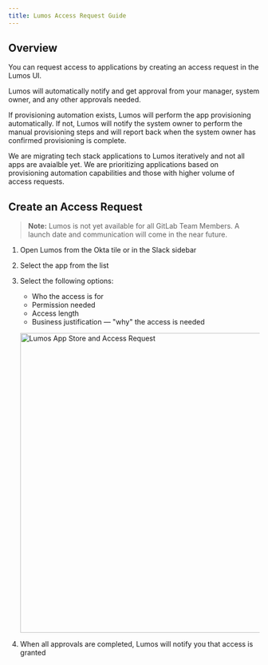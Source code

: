 ```yaml
---
title: Lumos Access Request Guide
---
```


## Overview

You can request access to applications by creating an access request in the Lumos UI.

Lumos will automatically notify and get approval from your manager, system owner, and any other approvals needed.

If provisioning automation exists, Lumos will perform the app provisioning automatically. If not, Lumos will notify the system owner to perform the manual provisioning steps and will report back when the system owner has confirmed provisioning is complete.

We are migrating tech stack applications to Lumos iteratively and not all apps are avaialble yet. We are prioritizing applications based on provisioning automation capabilities and those with higher volume of access requests.

## Create an Access Request

> **Note:** Lumos is not yet available for all GitLab Team Members. A launch date and communication will come in the near future.

1. Open Lumos from the Okta tile or in the Slack sidebar
2. Select the app from the list
3. Select the following options:

    - Who the access is for
    - Permission needed
    - Access length
    - Business justification — "why" the access is needed

    <img src="/handbook/security/corporate/systems/lumos/ar/images/lumos_appstore_and_app.png" alt="Lumos App Store and Access Request" width="600"/><br>

4. When all approvals are completed, Lumos will notify you that access is granted

